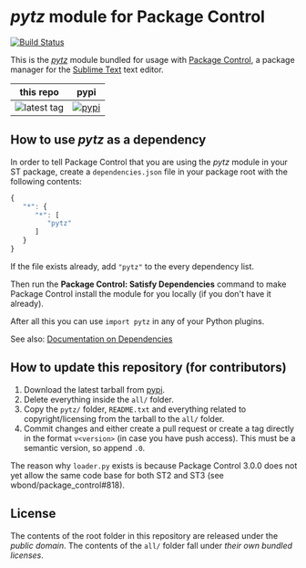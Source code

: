 # *pytz* module for Package Control
[![Build Status](https://travis-ci.org/packagecontrol/pytz.png?branch=master)](https://travis-ci.org/packagecontrol/pytz)


This is the *[pytz][]* module
bundled for usage with [Package Control][],
a package manager
for the [Sublime Text][] text editor.


this repo | pypi 
---- | ----
![latest tag](https://img.shields.io/github/tag/packagecontrol/pytz.svg) | [![pypi](https://pypip.in/version/pytz/badge.svg)][pypi]


## How to use *pytz* as a dependency

In order to tell Package Control
that you are using the *pytz* module
in your ST package,
create a `dependencies.json` file
in your package root
with the following contents:

```js
{
   "*": {
      "*": [
         "pytz"
      ]
   }
}
```

If the file exists already,
add `"pytz"` to the every dependency list.

Then run the **Package Control: Satisfy Dependencies** command
to make Package Control
install the module for you locally
(if you don't have it already).

After all this
you can use `import pytz`
in any of your Python plugins.

See also:
[Documentation on Dependencies](https://packagecontrol.io/docs/dependencies)


## How to update this repository (for contributors)

1. Download the latest tarball
   from [pypi][].
2. Delete everything inside the `all/` folder.
3. Copy the `pytz/` folder,
   `README.txt`
   and everything related to copyright/licensing
   from the tarball
   to the `all/` folder.
4. Commit changes
   and either create a pull request
   or create a tag directly
   in the format `v<version>`
   (in case you have push access).
   This must be a semantic version,
   so append `.0`.

The reason why `loader.py` exists
is because Package Control 3.0.0
does not yet allow the same code base
for both ST2 and ST3
(see wbond/package_control#818).


## License

The contents of the root folder
in this repository
are released
under the *public domain*.
The contents of the `all/` folder
fall under *their own bundled licenses*.


[pytz]: http://pythonhosted.org/pytz/
[Package Control]: http://packagecontrol.io/
[Sublime Text]: http://sublimetext.com/
[pypi]: https://pypi.python.org/pypi/pytz
